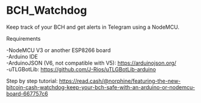 # BCH_Watchdog
Keep track of your BCH and get alerts in Telegram using a NodeMCU.

Requirements

-NodeMCU V3 or another ESP8266 board  
-Arduino IDE  
-ArduinoJSON (V6, not compatible with V5): https://arduinojson.org/    
-uTLGBotLib: https://github.com/J-Rios/uTLGBotLib-arduino 
  
Step by step tutorial: https://read.cash/@norphine/featuring-the-new-bitcoin-cash-watchdog-keep-your-bch-safe-with-an-arduino-or-nodemcu-board-667757c6
